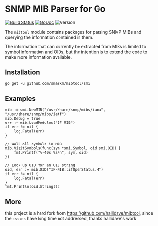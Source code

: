 # SNMP MIB Parser for Go

[![Build Status](https://travis-ci.com/smarkm/mibtool.svg?branch=master)](https://travis-ci.com/smarkm/mibtool)
[![GoDoc](https://godoc.org/github.com/smarkm/mibtool/smi?status.svg)](https://godoc.org/github.com/smarkm/mibtool/smi)
![Version](https://img.shields.io/github/tag/smarkm/mibtool.svg?label=version)

The `mibtool` module contains packages for parsing SNMP MIBs and querying
the information contained in them.

The information that can currently be extracted from MIBs is limited to
symbol information and OIDs, but the intention is to extend the code
to make more information available.

## Installation

    go get -u github.com/smarkm/mibtool/smi

## Examples

	mib := smi.NewMIB("/usr/share/snmp/mibs/iana", "/usr/share/snmp/mibs/ietf")
	mib.Debug = true
	err := mib.LoadModules("IF-MIB")
	if err != nil {
		log.Fatal(err)
	}

	// Walk all symbols in MIB
	mib.VisitSymbols(func(sym *smi.Symbol, oid smi.OID) {
		fmt.Printf("%-40s %s\n", sym, oid)
	})

    // Look up OID for an OID string
    oid, err := mib.OID("IF-MIB::ifOperStatus.4")
    if err != nil {
        log.Fatal(err)
    }
    fmt.Println(oid.String())
## More
this project is a hard fork from https://github.com/hallidave/mibtool, since the `issues` have long time not addressed, thanks hallidave's work